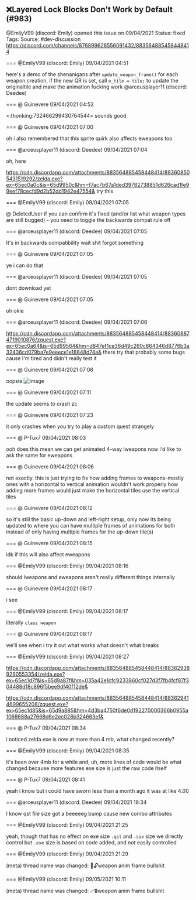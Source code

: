 ## ❌Layered Lock Blocks Don't Work by Default (#983)
@EmilyV99 (discord: Emily) opened this issue on 09/04/2021
Status: fixed
Tags: 
Source: #dev-discussion https://discord.com/channels/876899628556091432/883564885458448414


=== @EmilyV99 (discord: Emily) 09/04/2021 04:51

here's a demo of the shenanigans
after `update_weapon_frame()` for each weapon creation, if the new QR is set, call `o_tile = tile;` to update the originaltile and make the animation fucking work
@arceusplayer11 (discord: Deedee)

=== @ Guinevere 09/04/2021 04:52

<:thonking:732466299430764544>
sounds good

=== @ Guinevere 09/04/2021 07:00

oh i also remembered that this sprite quirk also affects eweapons too

=== @arceusplayer11 (discord: Deedee) 09/04/2021 07:04

oh, here

https://cdn.discordapp.com/attachments/883564885458448414/883608505431519292/zelda.exe?ex=65ec0a0c&is=65d9950c&hm=f7ac7b67a1ded39782738851d626cad1fe99eef78cecfd9d2b52dd1942e47554&
try this

=== @EmilyV99 (discord: Emily) 09/04/2021 07:05

@ DeletedUser if you can confirm it's fixed (and/or list what weapon types are still bugged) - you need to toggle the backwards compat rule off

=== @arceusplayer11 (discord: Deedee) 09/04/2021 07:05

It's in backwards compatibility
wait shit
forgot something

=== @ Guinevere 09/04/2021 07:05

ye i can do that

=== @arceusplayer11 (discord: Deedee) 09/04/2021 07:05

dont download yet

=== @ Guinevere 09/04/2021 07:05

oh okie

=== @arceusplayer11 (discord: Deedee) 09/04/2021 07:06


https://cdn.discordapp.com/attachments/883564885458448414/883608874719010876/zquest.exe?ex=65ec0a64&is=65d99564&hm=d847ef1ce36d49c260c864346d8776b3a32436cd079ba7e9eeece1e18848d74a&
there
try that
probably some bugs cause I'm tired and didn't really test it

=== @ Guinevere 09/04/2021 07:08

oopsie
![image](https://cdn.discordapp.com/attachments/883564885458448414/883609529030422548/Screenshot_2021-09-04_000835.png?ex=65ec0b00&is=65d99600&hm=5a5c6866cdd21e399455e730c0b81b4ddb3812aae957264f3534bfaca4b042f0&)

=== @ Guinevere 09/04/2021 07:11

the update seems to crash zc

=== @ Guinevere 09/04/2021 07:23

it only crashes when you try to play a custom quest strangely

=== @ P-Tux7 09/04/2021 08:03

ooh does this mean we can get animated 4-way lweapons now
i'd like to ask the same for eweapons

=== @ Guinevere 09/04/2021 08:06

not exactly. this is just trying to fix how adding frames to weapons-mostly ones with a horizontal to vertical animation wouldn't work properly
how adding more frames would just make the horizontal tiles use the vertical tiles

=== @ Guinevere 09/04/2021 08:12

so it's still the basic up-down and left-right setup, only now its being updated to where you can have multiple frames of animations for both instead of only having multiple frames for the up-down tile(s)

=== @ Guinevere 09/04/2021 08:15

idk if this will also affect eweapons

=== @EmilyV99 (discord: Emily) 09/04/2021 08:16

should
lweapons and eweapons aren't really different things internally

=== @ Guinevere 09/04/2021 08:17

i see

=== @EmilyV99 (discord: Emily) 09/04/2021 08:17

literally `class weapon`

=== @ Guinevere 09/04/2021 08:17

we'll see when i try it out
what works
what doesn't
what breaks

=== @EmilyV99 (discord: Emily) 09/04/2021 08:27


https://cdn.discordapp.com/attachments/883564885458448414/883629389290553354/zelda.exe?ex=65ec1d7f&is=65d9a87f&hm=035a42e1cfc9233860cf027d3f7fb4fcf87f304488d18c896f5bee9df40f12de&

https://cdn.discordapp.com/attachments/883564885458448414/883629414699655208/zquest.exe?ex=65ec1d85&is=65d9a885&hm=4d3ba4750f6de0d192270000366b0955a1068688a27668d6e2ec028b324663ef&

=== @ P-Tux7 09/04/2021 08:34

i noticed zelda.exe is now at more than 4 mb, what changed recently?

=== @EmilyV99 (discord: Emily) 09/04/2021 08:35

it's been over 4mb for a while
and, uh, more lines of code would be what changed
because more features
exe size is just the raw code itself

=== @ P-Tux7 09/04/2021 08:41

yeah i know but i could have sworn less than a month ago it was at like 4.00

=== @arceusplayer11 (discord: Deedee) 09/04/2021 18:34

I know qst file size got a beeeeeg bump cause new combo attributes

=== @EmilyV99 (discord: Emily) 09/04/2021 21:25

yeah, though that has no effect on exe size
`.qst` and `.sav` size we directly control
but `.exe` size is based on code added, and not easily controlled

=== @EmilyV99 (discord: Emily) 09/04/2021 21:29

(meta) thread name was changed: 💊🔓weapon anim frame bullshit

=== @EmilyV99 (discord: Emily) 09/05/2021 10:11

(meta) thread name was changed: ✅🔒weapon anim frame bullshit
